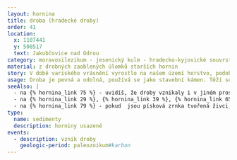 ```yaml
---
layout: hornina
title: droba (hradecké droby)
order: 41
location:
  x: 1107441
  y: 508517
  text: Jakubčovice nad Odrou
category: moravosilezikum - jesenický kulm - hradecko-kyjovické souvrství
material: z drobných zaoblených úlomků starších hornin
story: V době variského vrásnění vyrostlo na našem území horstvo, podobné dnešním Alpám nebo Himálaji, které rychle zvětrávalo. Úlomky zvětralých hornin přinášely řeky do moře, které se tehdy nacházelo východně od velehor, na Moravě. Na dně oceánu u okraje pevniny se ukládaly mohutné vrstvy jílu, písku a valounů, z nichž vznikla souvrství jílovců, drob a slepenců. Později vrásnění zasáhlo i tyto mořské sedimenty. Zprohýbaly se do vrás a vynořily se nad hladinu.
usage: Droba je pevná a odolná, používá se jako stavební kámen. Těží se v lomu, drtí se na menší kousky, které se pak třídí podle velikosti. Přidává se do betonových a asfaltových směsí pro stavební účely. 
seeAlso: |
  - na {% hornina_link 75 %} - uvidíš, že droby vznikaly i v jiném prostředí a mohou vypadat odlišně
  - na {% hornina_link 29 %}, {% hornina_link 39 %}, {% hornina_link 65 %} a {% hornina_link 76 %} - pokud výrazně převládají písková zrnka z křemene, nehovoříme o drobě, ale o pískovci
  - na {% hornina_link 79 %} - pokud  jsou písková zrnka tvořená živci, nehovoříme o drobě, ale o arkóze
type:
  name: sedimenty
  description: horniny usazené
events:
  - description: vznik droby
    geologic-period: paleozoikum#karbon
---
```


